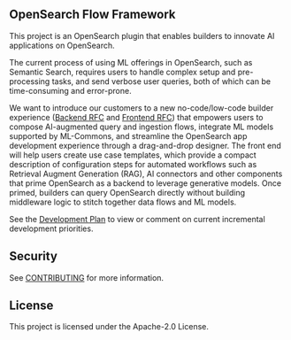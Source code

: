 ## OpenSearch Flow Framework

This project is an OpenSearch plugin that enables builders to innovate AI applications on OpenSearch.

The current process of using ML offerings in OpenSearch, such as Semantic Search, requires users to handle complex setup and pre-processing tasks, and send verbose user queries, both of which can be time-consuming and error-prone.

We want to introduce our customers to a new no-code/low-code builder experience ([Backend RFC](https://github.com/opensearch-project/OpenSearch/issues/9213) and [Frontend RFC](https://github.com/opensearch-project/OpenSearch-Dashboards/issues/4755)) that empowers users to compose AI-augmented query and ingestion flows, integrate ML models supported by ML-Commons, and streamline the OpenSearch app development experience through a drag-and-drop designer.  The front end will help users create use case templates, which provide a compact description of configuration steps for automated workflows such as Retrieval Augment Generation (RAG), AI connectors and other components that prime OpenSearch as a backend to leverage generative models.  Once primed, builders can query OpenSearch directly without building middleware logic to stitch together data flows and ML models.

See the [Development Plan](https://github.com/opensearch-project/flow-framework/issues/475) to view or comment on current incremental development priorities.

## Security

See [CONTRIBUTING](CONTRIBUTING.md#security-issue-notifications) for more information.

## License

This project is licensed under the Apache-2.0 License.
